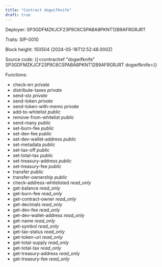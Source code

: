 ```yaml
---
title: "Contract dogwifknife"
draft: true
---
```

Deployer: SP3GDFMZKJCF23P9C6CSPABA8PKNT12B9AFRGRJRT

Traits:
 SIP-0010



Block height: 150504 (2024-05-18T12:52:48.000Z)

Source code: {{<contractref "dogwifknife" SP3GDFMZKJCF23P9C6CSPABA8PKNT12B9AFRGRJRT dogwifknife>}}

Functions:

* check-err _private_
* distribute-taxes _private_
* send-stx _private_
* send-token _private_
* send-token-with-memo _private_
* add-to-whitelist _public_
* remove-from-whitelist _public_
* send-many _public_
* set-burn-fee _public_
* set-dev-fee _public_
* set-dev-wallet-address _public_
* set-metadata _public_
* set-tax-off _public_
* set-total-tax _public_
* set-treasury-address _public_
* set-treasury-fee _public_
* transfer _public_
* transfer-ownership _public_
* check-address-whitelisted _read_only_
* get-balance _read_only_
* get-burn-fee _read_only_
* get-contract-owner _read_only_
* get-decimals _read_only_
* get-dev-fee _read_only_
* get-dev-wallet-address _read_only_
* get-name _read_only_
* get-symbol _read_only_
* get-tax-status _read_only_
* get-token-uri _read_only_
* get-total-supply _read_only_
* get-total-tax _read_only_
* get-treasury-address _read_only_
* get-treasury-fee _read_only_
